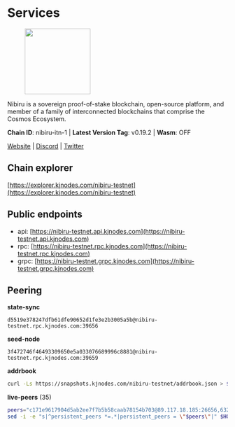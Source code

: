 # Services

<figure><img src="https://raw.githubusercontent.com/kj89/testnet_manuals/main/pingpub/logos/nibiru.png" width="150" alt=""><figcaption></figcaption></figure>

Nibiru is a sovereign proof-of-stake blockchain, open-source platform,  and member of a family of interconnected blockchains that comprise the Cosmos Ecosystem.

**Chain ID**: nibiru-itn-1 | **Latest Version Tag**: v0.19.2 | **Wasm**: OFF

[Website](https://nibiru.fi) | [Discord](https://discord.gg/nibiru) | [Twitter](https://twitter.com/NibiruChain)




## Chain explorer
[https://explorer.kjnodes.com/nibiru-testnet](https://explorer.kjnodes.com/nibiru-testnet)

## Public endpoints

* api: [https://nibiru-testnet.api.kjnodes.com](https://nibiru-testnet.api.kjnodes.com)
* rpc: [https://nibiru-testnet.rpc.kjnodes.com](https://nibiru-testnet.rpc.kjnodes.com)
* grpc: [https://nibiru-testnet.grpc.kjnodes.com](https://nibiru-testnet.grpc.kjnodes.com)

## Peering

**state-sync**

```text
d5519e378247dfb61dfe90652d1fe3e2b3005a5b@nibiru-testnet.rpc.kjnodes.com:39656
```

**seed-node**

```text
3f472746f46493309650e5a033076689996c8881@nibiru-testnet.rpc.kjnodes.com:39659
```

**addrbook**
```bash
curl -Ls https://snapshots.kjnodes.com/nibiru-testnet/addrbook.json > $HOME/.nibid/config/addrbook.json
```

**live-peers** (35)
```bash
peers="c171e9617904d5ab2ee7f7b5b58caab78154b703@89.117.18.185:26656,63256b5937ac438e3b21b570a07ace6ddc3bd0c6@194.163.182.122:39656,8265b2067122eff44ca4fa11a46c3381c9034bc1@65.109.163.87:26656,e634fbf8800f76cb911d03e665f2e573188147c0@154.53.32.30:26657,a5091d1afa277bab864a495d43226ee44f85604e@212.23.222.91:39656,2393cd0e22a8c70f34526fcddc99e08478c3cb7a@89.117.53.2:26656,b4583d9dd4dd03cda5f83b95edfd209f902de063@138.201.53.44:26757,10a2db5117fe9fdfefcfc9ca633e5633b0c38d4e@34.125.211.20:26656,4fb43c4d6bd6cf0f20781b67e437263a24e4153d@95.217.75.105:31656,224c85918ea98d62daab63ba9eceab195b676760@144.91.71.1:26656,d622efcde775f33bd8c14fa5757ee9fa95d4149e@135.181.203.53:26656,cc5eac998dbd8d1c21ac293f1c946f1bb1583826@185.237.253.248:26656,aaff99ce425ac9d062d1bca6f75987656e137307@138.201.34.19:26656,f41685745f7cd74caa542829d291367ae1377ce0@34.74.30.133:26656,022c0e642eefa50a78e9e03bb1fa80237da232ac@178.208.252.54:28656,9a46a84b86410636540e7405e8d76ed4740b6bb7@46.151.26.153:26656,452e0e07750f380d87e1bd654a198df0c1225130@80.82.215.59:39656,7b3ebcf55ea111436056214743aad227672b3e6d@5.181.190.161:26757,b6db16ab4d2dfd61d0be94df4738ce5f1913de11@212.41.9.98:26656,879d464755722009c853f748f04f729e4cd8b368@116.202.227.117:39656,57cd99659f4895cada5ba5a9f594ce9a5fdb0fa8@46.4.23.42:46656,4e3f67a4c88b40045e0de521bab5a3cee9aeb4aa@139.217.229.125:26656,bce7435b6231fd97885ffccc57b1d7d98f20b37f@173.212.235.229:26656,ed02182dfbfdd209003fae545f1065330f69ef27@138.201.22.238:26646,d3bacf8624684354d0676320bc5556e1e893bdfa@65.21.91.50:26656,5c2a752c9b1952dbed075c56c600c3a79b58c395@195.3.220.140:27046,07d59fc815394526696a364ef4c6910683c332e7@139.144.97.186:26656,e387712543bc99c6719f7975ee75e48afb99b088@66.45.251.38:60656,6c679a2b8397b1d04a33de37828e3b67e9e6b9c0@65.109.6.21:27656,1edd1232fe59fd00a13bfdd9ac273e48b20f11c3@65.108.231.124:12656,e9597b5074802ca53eb630a07603093e7ee98e6f@212.90.121.51:26656,35d8f676cf4db0f4ed7f3a8750daf8010797bdc4@135.181.116.109:26656,d5519e378247dfb61dfe90652d1fe3e2b3005a5b@65.109.68.190:39656,3a5ba67e5329791db55763354ff98d3c253e4a0c@103.136.249.27:26656,9d5557755cf50a274ab5bada66cf26db64da296b@135.181.119.59:26656"
sed -i -e "s|^persistent_peers *=.*|persistent_peers = \"$peers\"|" $HOME/.nibid/config/config.toml
```
